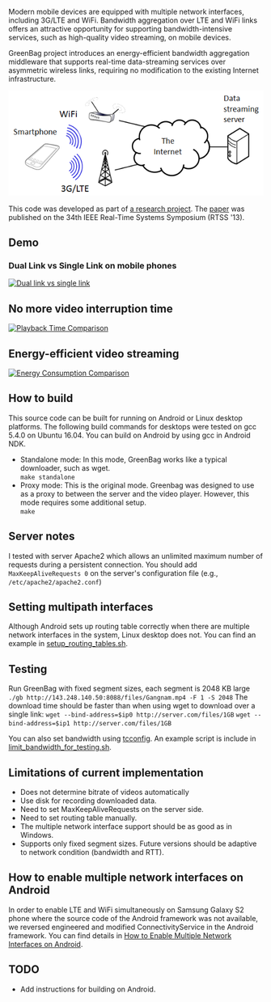 
Modern mobile devices are equipped with multiple network interfaces, including 3G/LTE and WiFi. Bandwidth aggregation over LTE and WiFi links offers an attractive opportunity for supporting bandwidth-intensive services, such as high-quality video streaming, on mobile devices.

GreenBag project introduces an energy-efficient bandwidth aggregation middleware that supports real-time data-streaming services over asymmetric wireless links, requiring no modification to the existing Internet infrastructure.

![Overview](docs/greenbag_overview.png)

This code was developed as part of [a research project](http://cps.kaist.ac.kr/greenbag). The [paper](http://cps.kaist.ac.kr/papers/13RTSS_GreenBag_PID2926259.pdf) was published on the 34th IEEE Real-Time Systems Symposium (RTSS '13).

## Demo

### Dual Link vs Single Link on mobile phones

[![Dual link vs single link](http://img.youtube.com/vi/m63600JUN-M/0.jpg)](https://www.youtube.com/watch?v=m63600JUN-M)

## No more video interruption time

[![Playback Time Comparison](http://img.youtube.com/vi/FMFNJi2X-Yc/0.jpg)](https://www.youtube.com/watch?v=FMFNJi2X-Yc)

## Energy-efficient video streaming

[![Energy Consumption Comparison](http://img.youtube.com/vi/MqXcb8vExsg/0.jpg)](https://www.youtube.com/watch?v=MqXcb8vExsg)

## How to build
This source code can be built for running on Android or Linux desktop platforms. The following build commands for desktops were tested on gcc 5.4.0 on Ubuntu 16.04. You can build on Android by using gcc in Android NDK.
* Standalone mode: In this mode, GreenBag works like a typical downloader, such as wget.  
`make standalone`
* Proxy mode: This is the original mode. Greenbag was designed to use as a proxy to between the server and the video player. However, this mode requires some additional setup.  
`make`

## Server notes
I tested with server Apache2 which allows an unlimited maximum number of requests during a persistent connection. You should add `MaxKeepAliveRequests 0` on the server's configuration file (e.g., `/etc/apache2/apache2.conf`)

## Setting multipath interfaces
Although Android sets up routing table correctly when there are multiple network interfaces in the system, Linux desktop does not. You can find an example in [setup_routing_tables.sh](scripts/setup_routing_tables.sh).

## Testing
Run GreenBag with fixed segment sizes, each segment is 2048 KB large  
`./gb http://143.248.140.50:8088/files/Gangnam.mp4 -F 1 -S 2048` 
The download time should be faster than when using wget to download over a single link:
`wget --bind-address=$ip0 http://server.com/files/1GB`
`wget --bind-address=$ip1 http://server.com/files/1GB `

You can also set bandwidth using [tcconfig](https://github.com/thombashi/tcconfig). An example script is include in [limit_bandwidth_for_testing.sh](scripts/limit_bandwidth_for_testing.sh).

## Limitations of current implementation
* Does not determine bitrate of videos automatically
* Use disk for recording downloaded data.
* Need to set MaxKeepAliveRequests on the server side.
* Need to set routing table manually.
* The multiple network interface support should be as good as in Windows.
* Supports only fixed segment sizes. Future versions should be adaptive to network condition (bandwidth and RTT).

## How to enable multiple network interfaces on Android
In order to enable LTE and WiFi simultaneously on Samsung Galaxy S2 phone where the source code of the Android framework was not available, we reversed engineered and modified ConnectivityService in the Android framework. You can find details in [How to Enable Multiple Network Interfaces on Android](https://docs.google.com/document/d/1zpRF1jbZ6egCjiRn0DGuIvaAHzBEEisHnEoX3U4oupE/edit?usp=sharing).

## TODO
* Add instructions for building on Android.
